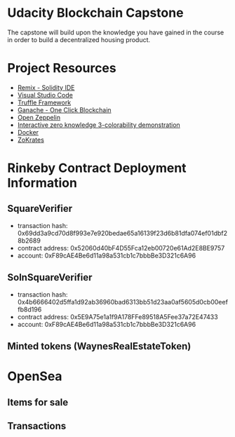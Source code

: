 # Udacity Blockchain Capstone

The capstone will build upon the knowledge you have gained in the course in order to build a decentralized housing product.

# Project Resources

* [Remix - Solidity IDE](https://remix.ethereum.org/)
* [Visual Studio Code](https://code.visualstudio.com/)
* [Truffle Framework](https://truffleframework.com/)
* [Ganache - One Click Blockchain](https://truffleframework.com/ganache)
* [Open Zeppelin ](https://openzeppelin.org/)
* [Interactive zero knowledge 3-colorability demonstration](http://web.mit.edu/~ezyang/Public/graph/svg.html)
* [Docker](https://docs.docker.com/install/)
* [ZoKrates](https://github.com/Zokrates/ZoKrates)

# Rinkeby Contract Deployment Information

## SquareVerifier
- transaction hash:    0x69dd3a9cd70d8f993e7e920bedae65a16139f23d6b81dfa074ef01dbf28b2689
- contract address:    0x52060d40bF4D55Fca12eb00720e61Ad2E8BE9757
- account:             0xF89cAE4Be6d11a98a531cb1c7bbbBe3D321c6A96

## SolnSquareVerifier
- transaction hash:    0x4b6666402d5ffa1d92ab36960bad6313bb51d23aa0af5605d0cb00eeffb8d196
- contract address:    0x5E9A75e1a1f9A178FFe89518A5Fee37a72E47433
- account:             0xF89cAE4Be6d11a98a531cb1c7bbbBe3D321c6A96

## Minted tokens (WaynesRealEstateToken)

# OpenSea

## Items for sale

## Transactions
